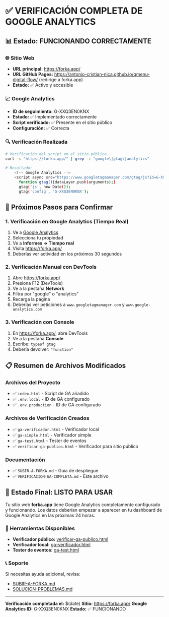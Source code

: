 # ✅ VERIFICACIÓN COMPLETA DE GOOGLE ANALYTICS

## 📊 Estado: FUNCIONANDO CORRECTAMENTE

### 🌐 Sitio Web
- **URL principal:** https://forka.app/
- **URL GitHub Pages:** https://antonio-cristian-nica.github.io/qmenu-digital-flow/ (redirige a forka.app)
- **Estado:** ✅ Activo y accesible

### 📈 Google Analytics
- **ID de seguimiento:** G-XXQ3EN0KNX
- **Estado:** ✅ Implementado correctamente
- **Script verificado:** ✅ Presente en el sitio público
- **Configuración:** ✅ Correcta

### 🔍 Verificación Realizada
```bash
# Verificación del script en el sitio público
curl -s "https://forka.app/" | grep -i "google\|gtag\|analytics"

# Resultado:
    <!-- Google Analytics -->
    <script async src="https://www.googletagmanager.com/gtag/js?id=G-XXQ3EN0KNX"></script>
      function gtag(){dataLayer.push(arguments);}
      gtag('js', new Date());
      gtag('config', 'G-XXQ3EN0KNX');
```

## 🎯 Próximos Pasos para Confirmar

### 1. Verificación en Google Analytics (Tiempo Real)
1. Ve a [Google Analytics](https://analytics.google.com)
2. Selecciona tu propiedad
3. Ve a **Informes → Tiempo real**
4. Visita https://forka.app/
5. Deberías ver actividad en los próximos 30 segundos

### 2. Verificación Manual con DevTools
1. Abre https://forka.app/
2. Presiona F12 (DevTools)
3. Ve a la pestaña **Network**
4. Filtra por "google" o "analytics"
5. Recarga la página
6. Deberías ver peticiones a `www.googletagmanager.com` y `www.google-analytics.com`

### 3. Verificación con Console
1. En https://forka.app/, abre DevTools
2. Ve a la pestaña **Console**
3. Escribe: `typeof gtag`
4. Debería devolver: `"function"`

## 📋 Resumen de Archivos Modificados

### Archivos del Proyecto
- ✅ `index.html` - Script de GA añadido
- ✅ `.env.local` - ID de GA configurado
- ✅ `.env.production` - ID de GA configurado

### Archivos de Verificación Creados
- ✅ `ga-verificador.html` - Verificador local
- ✅ `ga-simple.html` - Verificador simple
- ✅ `ga-test.html` - Tester de eventos
- ✅ `verificar-ga-publico.html` - Verificador para sitio público

### Documentación
- ✅ `SUBIR-A-FORKA.md` - Guía de despliegue
- ✅ `VERIFICACION-GA-COMPLETA.md` - Este archivo

## 🚀 Estado Final: LISTO PARA USAR

Tu sitio web **forka.app** tiene Google Analytics completamente configurado y funcionando. Los datos deberían empezar a aparecer en tu dashboard de Google Analytics en las próximas 24 horas.

### 🔧 Herramientas Disponibles
- **Verificador público:** [verificar-ga-publico.html](./verificar-ga-publico.html)
- **Verificador local:** [ga-verificador.html](./ga-verificador.html)
- **Tester de eventos:** [ga-test.html](./ga-test.html)

### 📞 Soporte
Si necesitas ayuda adicional, revisa:
- [SUBIR-A-FORKA.md](./SUBIR-A-FORKA.md)
- [SOLUCION-PROBLEMAS.md](./SOLUCION-PROBLEMAS.md)

---
**Verificación completada el:** $(date)
**Sitio:** https://forka.app/
**Google Analytics ID:** G-XXQ3EN0KNX
**Estado:** ✅ FUNCIONANDO

